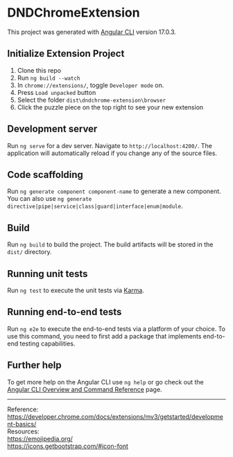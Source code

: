 # DNDChromeExtension

This project was generated with [Angular CLI](https://github.com/angular/angular-cli) version 17.0.3.

## Initialize Extension Project
1. Clone this repo
2. Run `ng build --watch`
2. In `chrome://extensions/`, toggle `Developer mode` on.
3. Press `Load unpacked` button
4. Select the folder `dist\dndchrome-extension\browser`
5. Click the puzzle piece on the top right to see your new extension

## Development server

Run `ng serve` for a dev server. Navigate to `http://localhost:4200/`. The application will automatically reload if you change any of the source files.

## Code scaffolding

Run `ng generate component component-name` to generate a new component. You can also use `ng generate directive|pipe|service|class|guard|interface|enum|module`.

## Build

Run `ng build` to build the project. The build artifacts will be stored in the `dist/` directory.

## Running unit tests

Run `ng test` to execute the unit tests via [Karma](https://karma-runner.github.io).

## Running end-to-end tests

Run `ng e2e` to execute the end-to-end tests via a platform of your choice. To use this command, you need to first add a package that implements end-to-end testing capabilities.

## Further help

To get more help on the Angular CLI use `ng help` or go check out the [Angular CLI Overview and Command Reference](https://angular.io/cli) page.

---

Reference: https://developer.chrome.com/docs/extensions/mv3/getstarted/development-basics/  
Resources:  
https://emojipedia.org/  
https://icons.getbootstrap.com/#icon-font